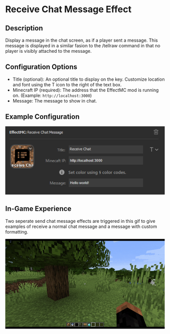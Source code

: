 # Receive Chat Message Effect

## Description
Display a message in the chat screen, as if a player sent a message. This message is displayed in a similar fasion to the /tellraw command in that no player is visibly attached to the message.

## Configuration Options

- Title (optional): An optional title to display on the key. Customize location and font using the T icon to the right of the text box.
- Minecraft IP (required): The address that the EffectMC mod is running on. (Example: `http://localhost:3000`)
- Message: The message to show in chat. 

## Example Configuration

![Screenshot of Elgato Stream Deck software with a title, Minecraft IP, and message set for the Receive Chat Message action](img/receive-chat-message-config-example.png)

## In-Game Experience

Two seperate send chat message effects are triggered in this gif to give examples of receive a normal chat message and a message with custom formatting.

![Gif of the player staring at a tree. An in-game message pops up, saying "Hello world!". A second colorful message pops up, saying "Colors work! Others work as well: [giberish]"](img/receive-chat-message-example.gif)